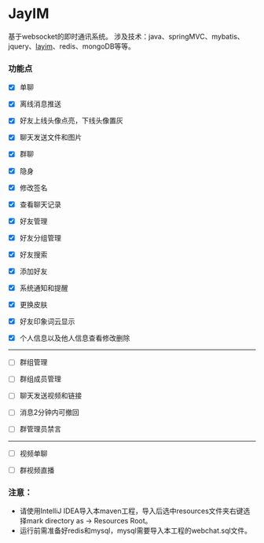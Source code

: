 # JayIM
基于websocket的即时通讯系统。
涉及技术：java、springMVC、mybatis、jquery、[layim](http://layim.layui.com/demo.html)、redis、mongoDB等等。

### 功能点
- [x] 单聊
- [x] 离线消息推送
- [x] 好友上线头像点亮，下线头像置灰
- [x] 聊天发送文件和图片


- [x] 群聊
- [x] 隐身
- [x] 修改签名
- [x] 查看聊天记录
- [x] 好友管理
- [x] 好友分组管理
- [x] 好友搜索
- [x] 添加好友
- [x] 系统通知和提醒
- [x] 更换皮肤
- [x] 好友印象词云显示
- [x] 个人信息以及他人信息查看修改删除
---------------------
- [ ] 群组管理
- [ ] 群组成员管理

- [ ] 聊天发送视频和链接
- [ ] 消息2分钟内可撤回
- [ ] 群管理员禁言

---------------------
- [ ] 视频单聊
- [ ] 群视频直播


###  注意：
- 请使用IntelliJ IDEA导入本maven工程，导入后选中resources文件夹右键选择mark directory as -> Resources Root。
- 运行前需准备好redis和mysql，mysql需要导入本工程的webchat.sql文件。




